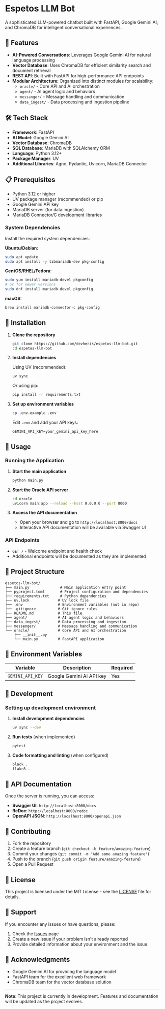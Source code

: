 # Espetos LLM Bot

A sophisticated LLM-powered chatbot built with FastAPI, Google Gemini AI, and ChromaDB for intelligent conversational experiences.

## 🚀 Features

- **AI-Powered Conversations**: Leverages Google Gemini AI for natural language processing
- **Vector Database**: Uses ChromaDB for efficient similarity search and document retrieval
- **REST API**: Built with FastAPI for high-performance API endpoints
- **Modular Architecture**: Organized into distinct modules for scalability:
  - `oracle/` - Core API and AI orchestration
  - `agent/` - AI agent logic and behaviors
  - `messanger/` - Message handling and communication
  - `data_ingest/` - Data processing and ingestion pipeline

## 🛠️ Tech Stack

- **Framework**: FastAPI
- **AI Model**: Google Gemini AI
- **Vector Database**: ChromaDB
- **SQL Database**: MariaDB with SQLAlchemy ORM
- **Language**: Python 3.12+
- **Package Manager**: UV
- **Additional Libraries**: Agno, Pydantic, Uvicorn, MariaDB Connector

## 📋 Prerequisites

- Python 3.12 or higher
- UV package manager (recommended) or pip
- Google Gemini API key
- MariaDB server (for data ingestion)
- MariaDB Connector/C development libraries

### System Dependencies

Install the required system dependencies:

**Ubuntu/Debian:**
```bash
sudo apt update
sudo apt install -y libmariadb-dev pkg-config
```

**CentOS/RHEL/Fedora:**
```bash
sudo yum install mariadb-devel pkgconfig
# or for newer versions
sudo dnf install mariadb-devel pkgconfig
```

**macOS:**
```bash
brew install mariadb-connector-c pkg-config
```

## 🔧 Installation

1. **Clone the repository**
   ```bash
   git clone https://github.com/devherik/espetos-llm-bot.git
   cd espetos-llm-bot
   ```

2. **Install dependencies**
   
   Using UV (recommended):
   ```bash
   uv sync
   ```
   
   Or using pip:
   ```bash
   pip install -r requirements.txt
   ```

3. **Set up environment variables**
   ```bash
   cp .env.example .env
   ```
   
   Edit `.env` and add your API keys:
   ```env
   GEMINI_API_KEY=your_gemini_api_key_here
   ```

## 🚀 Usage

### Running the Application

1. **Start the main application**
   ```bash
   python main.py
   ```

2. **Start the Oracle API server**
   ```bash
   cd oracle
   uvicorn main:app --reload --host 0.0.0.0 --port 8000
   ```

3. **Access the API documentation**
   - Open your browser and go to `http://localhost:8000/docs`
   - Interactive API documentation will be available via Swagger UI

### API Endpoints

- `GET /` - Welcome endpoint and health check
- Additional endpoints will be documented as they are implemented

## 📁 Project Structure

```
espetos-llm-bot/
├── main.py              # Main application entry point
├── pyproject.toml       # Project configuration and dependencies
├── requirements.txt     # Python dependencies
├── uv.lock             # UV lock file
├── .env                # Environment variables (not in repo)
├── .gitignore          # Git ignore rules
├── README.md           # This file
├── agent/              # AI agent logic and behaviors
├── data_ingest/        # Data processing and ingestion
├── messenger/          # Message handling and communication
└── oracle/             # Core API and AI orchestration
    ├── __init__.py
    └── main.py         # FastAPI application
```

## 🔑 Environment Variables

| Variable | Description | Required |
|----------|-------------|----------|
| `GEMINI_API_KEY` | Google Gemini AI API key | Yes |

## 🧪 Development

### Setting up development environment

1. **Install development dependencies**
   ```bash
   uv sync --dev
   ```

2. **Run tests** (when implemented)
   ```bash
   pytest
   ```

3. **Code formatting and linting** (when configured)
   ```bash
   black .
   flake8 .
   ```

## 📝 API Documentation

Once the server is running, you can access:
- **Swagger UI**: `http://localhost:8000/docs`
- **ReDoc**: `http://localhost:8000/redoc`
- **OpenAPI JSON**: `http://localhost:8000/openapi.json`

## 🤝 Contributing

1. Fork the repository
2. Create a feature branch (`git checkout -b feature/amazing-feature`)
3. Commit your changes (`git commit -m 'Add some amazing feature'`)
4. Push to the branch (`git push origin feature/amazing-feature`)
5. Open a Pull Request

## 📄 License

This project is licensed under the MIT License - see the [LICENSE](LICENSE) file for details.

## 🛟 Support

If you encounter any issues or have questions, please:
1. Check the [Issues](https://github.com/devherik/espetos-llm-bot/issues) page
2. Create a new issue if your problem isn't already reported
3. Provide detailed information about your environment and the issue

## 🙏 Acknowledgments

- Google Gemini AI for providing the language model
- FastAPI team for the excellent web framework
- ChromaDB team for the vector database solution

---

**Note**: This project is currently in development. Features and documentation will be updated as the project evolves.